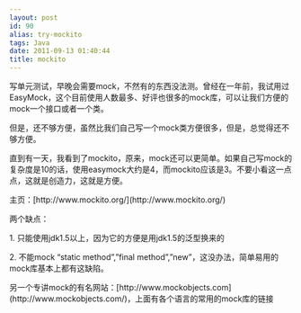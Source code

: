 ```yaml
---
layout: post
id: 90
alias: try-mockito
tags: Java
date: 2011-09-13 01:40:44
title: mockito
---
```


写单元测试，早晚会需要mock，不然有的东西没法测。曾经在一年前，我试用过EasyMock，这个目前使用人数最多、好评也很多的mock库，可以让我们方便的mock一个接口或者一个类。
<p>但是，还不够方便，虽然比我们自己写一个mock类方便很多，但是，总觉得还不够方便。
<p>直到有一天，我看到了mockito，原来，mock还可以更简单。如果自己写mock的复杂度是10的话，使用easymock大约是4，而mockito应该是3。不要小看这一点点，这就是创造力，这就是方便。
<p>主页：[http://www.mockito.org/](http://www.mockito.org/)
<p>两个缺点：
<p>1. 只能使用jdk1.5以上，因为它的方便是用jdk1.5的泛型换来的
<p>2. 不能mock &#8220;static method&#8221;,&#8221;final method&#8221;,&#8221;new&#8221;，这没办法，简单易用的mock库基本上都有这缺陷。
<p>另一个专讲mock的有名网站：[http://www.mockobjects.com](http://www.mockobjects.com/)，上面有各个语言的常用的mock库的链接
